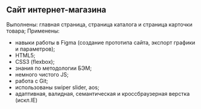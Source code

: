 ## Сайт интернет-магазина

Выполнены: главная страница, страница каталога и страница карточки товара;
Применены:
- навыки работы в Figma (создание прототипа сайта, экспорт графики и параметров);
- HTML5; 
- CSS3 (flexbox);
- знания по методологии БЭМ;
- немного чистого JS;
- работа с Git;
- использованы swiper slider, aos;
- адаптивная, валидная, семантическая и кроссбраузерная верстка (искл.IE)
